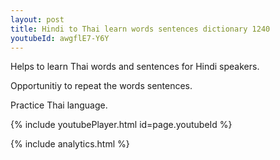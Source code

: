 ```yaml
---
layout: post
title: Hindi to Thai learn words sentences dictionary 1240 
youtubeId: awgflE7-Y6Y
---
```

 
 
Helps to learn Thai words and sentences for Hindi speakers.

Opportunitiy to repeat the words sentences. 

Practice Thai language. 
 
{% include youtubePlayer.html id=page.youtubeId %}
 
 
{% include analytics.html %}